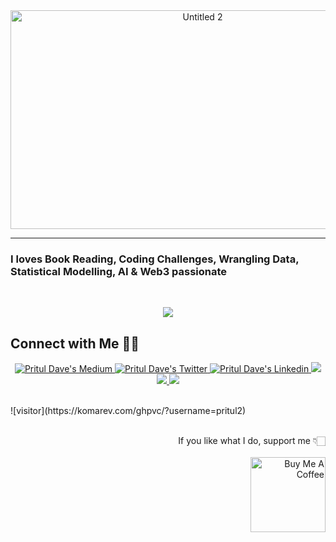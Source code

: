 <div align="center"> <img width="599" height="350" alt="Untitled 2" src="https://user-images.githubusercontent.com/41751718/194879060-f6e73e85-cc92-4e96-80bc-f69e5abdb6af.png" style="display: block; margin-left: auto; margin-right: auto;"> </div>
<hr>
<h3>I loves Book Reading, Coding Challenges, Wrangling Data, Statistical Modelling, AI & Web3 passionate </h3> <br/>    
<p align="center">
  <a href="https://skillicons.dev">
    <img src="https://skillicons.dev/icons?i=py,tensorflow,aws,flask,gcp,mysql,mongodb" />
  </a>
</p>

## Connect with Me 🤝🏻
<p align="center">
  <a href="https://medium.com/@pritul.dave">
    <img src="https://img.shields.io/badge/Medium-12100E?style=for-the-badge&logo=medium&logoColor=white" alt="Pritul Dave's Medium"/>
  </a>
  <a href="https://twitter.com/DavePritul">
    <img src="https://img.shields.io/badge/Twitter-%231DA1F2.svg?style=for-the-badge&logo=Twitter&logoColor=white" alt="Pritul Dave's Twitter"/>
  </a>
  <a href="https://www.linkedin.com/in/prituldave">
    <img src="https://img.shields.io/badge/linkedin-%230077B5.svg?style=for-the-badge&logo=linkedin&logoColor=white" alt="Pritul Dave's Linkedin"/>
  </a>
  <a href="https://scholar.google.com/citations?user=4t9cbxYAAAAJ&hl=en">
    <img src="https://img.shields.io/badge/ResearchGate-00CCBB?style=for-the-badge&logo=ResearchGate&logoColor=white"/>
  </a>
  <a href="https://leetcode.com/pritul/">
    <img src="https://img.shields.io/badge/LeetCode-000000?style=for-the-badge&logo=LeetCode&logoColor=#d16c06"/>
  </a>
  <a href="https://www.youtube.com/channel/UCkxSJqsIB5ffUV8piKhfDSA">
    <img src="https://img.shields.io/badge/YouTube-%23FF0000.svg?style=for-the-badge&logo=YouTube&logoColor=white"/>
  </a>
</p>
<br/>
![visitor](https://komarev.com/ghpvc/?username=pritul2)
<br/><br/>
<p align="right">
If you like what I do, support me 👇🏻 <br/><br/> &nbsp;&nbsp;&nbsp;&nbsp;<a href="https://www.buymeacoffee.com/prituldave" target="_blank"><img src="https://cdn.buymeacoffee.com/buttons/v2/default-white.png" alt="Buy Me A Coffee" width="120" /></a>
</p>



